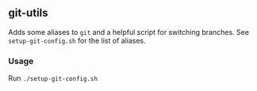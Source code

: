 ## git-utils
Adds some aliases to `git` and a helpful script for switching branches. See `setup-git-config.sh` for the list of aliases.

### Usage
Run `./setup-git-config.sh`
